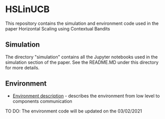 # HSLinUCB
This repository contains the simulation and environment code used in the paper Horizontal Scaling using Contextual Bandits

## Simulation
The directory "simulation" contains all the Jupyter notebooks used in the simulation section of the paper. See the README.MD under this directory for more details.

## Environment
- [Environment description](https://github.com/Orange-OpenSource/HSLinUCB/blob/main/Experimental_Environment.md) - describes the environment from low level to components communication 

TO DO: The environment code will be updated on the 03/02/2021
